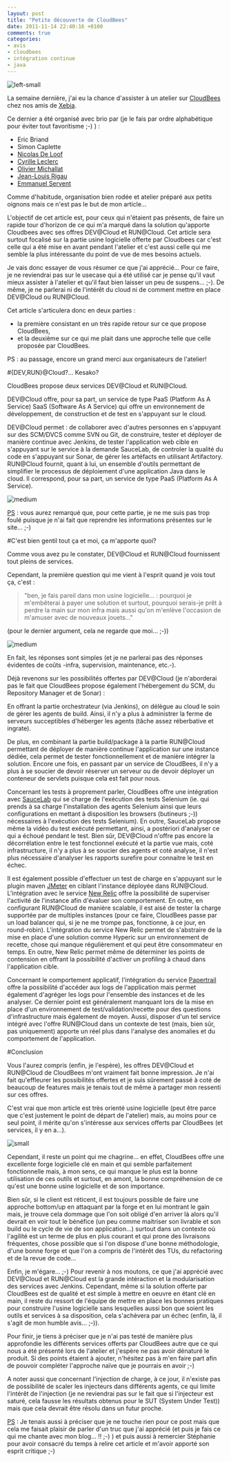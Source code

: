 ```yaml
---
layout: post
title: "Petite découverte de CloudBees"
date: 2011-11-14 22:40:16 +0100
comments: true
categories: 
- avis
- cloudbees
- intégration continue
- java
---
```

![left-small](http://1.bp.blogspot.com/-F_mNTL2_BE4/TsACHNBk0fI/AAAAAAAAAdE/Ngcp8YNiDL0/s1600/cloudbees03.png)

La semaine dernière, j'ai eu la chance d'assister à un atelier sur [CloudBees](http://www.cloudbees.com/) chez nos amis de [Xebia](http://blog.xebia.fr/). 

Ce dernier a été organisé avec brio par (je le fais par ordre alphabétique pour éviter tout favoritisme ;-) ) :

* Eric Briand
* Simon Caplette
* [Nicolas De Loof](https://twitter.com/#%21/ndeloof)
* [Cyrille Leclerc](https://twitter.com/#%21/cyrilleleclerc)
* [Olivier Michallat](https://twitter.com/#%21/olim7t)
* [Jean-Louis Rigau](https://twitter.com/#%21/jlrigau)
* [Emmanuel Servent](https://twitter.com/#%21/eservent)

<!-- more -->

Comme d'habitude, organisation bien rodée et atelier préparé aux petits oignons mais ce n'est pas le but de mon article...

L'objectif de cet article est, pour ceux qui n'étaient pas présents, de faire un rapide tour d'horizon de ce qui m'a marqué dans la solution qu'apporte Cloudbees avec ses offres DEV@Cloud et RUN@Cloud. Cet article sera surtout focalisé sur la partie usine logicielle offerte par Cloudbees car c'est celle qui a été mise en avant pendant l'atelier et c'est aussi celle qui me semble la plus intéressante du point de vue de mes besoins actuels.

Je vais donc essayer de vous résumer ce que j'ai apprécié... Pour ce faire, je ne reviendrai pas sur le usecase qui a été utilisé car je pense qu'il vaut mieux assister à l'atelier et qu'il faut bien laisser un peu de suspens... ;-). De même, je ne parlerai ni de l'intérêt du cloud ni de comment mettre en place DEV@Cloud ou RUN@Cloud.

Cet article s'articulera donc en deux parties :

* la première consistant en un très rapide retour sur ce que propose CloudBees,
* et la deuxième sur ce qui me plait dans une approche telle que celle proposée par CloudBees.



PS : au passage, encore un grand merci aux organisateurs de l'atelier!

#\{DEV,RUN\}@Cloud?... Kesako?

CloudBees propose deux services DEV@Cloud et RUN@Cloud.

DEV@Cloud offre, pour sa part, un service de type PaaS (Platform As A Service) SaaS (Software As A Service) qui offre un environnement de développement, de construction et de test en s'appuyant sur le cloud.

DEV@Cloud permet :
de collaborer avec d'autres personnes en s'appuyant sur des SCM/DVCS comme SVN ou Git,
de construire, tester et déployer de manière continue avec Jenkins,
de tester l'application web cible en s'appuyant sur le service à la demande SauceLab,
de controler la qualité du code en s'appuyant sur Sonar,
de gérer les artéfacts en utilisant Artifactory.
RUN@Cloud fournit, quant à lui, un ensemble d'outils permettant de simplifier le processus de déploiement d'une application Java dans le cloud. Il correspond, pour sa part, un service de type PaaS (Platform As A Service).

![medium](http://1.bp.blogspot.com/-aGeioKNPLJc/TsACXTWxgJI/AAAAAAAAAdM/yG4C8B3PmOA/s1600/cloudbees04.png)

<u>PS</u> : vous aurez remarqué que, pour cette partie, je ne me suis pas trop foulé puisque je n'ai fait que reprendre les informations présentes sur le site... ;-)

#C'est bien gentil tout ça et moi, ça m'apporte quoi?

Comme vous avez pu le constater, DEV@Cloud et RUN@Cloud fournissent tout pleins de services.

Cependant, la première question qui me vient à l'esprit quand je vois tout ça, c'est : 
> "ben, je fais pareil dans mon usine logicielle... : pourquoi je m'embêterai à payer une solution et surtout, pourquoi serais-je prêt à perdre la main sur mon infra mais aussi qu'on m'enlève l'occasion de m'amuser avec de nouveaux jouets..." 

(pour le dernier argument, cela ne regarde que moi... ;-))

![medium](http://2.bp.blogspot.com/-dDnr_qH0vM0/TsACyBmfmsI/AAAAAAAAAdU/TI3TYA-Ujmc/s1600/Cloudbees01.png)

En fait, les réponses sont simples (et je ne parlerai pas des réponses évidentes de coûts -infra, supervision, maintenance, etc.-).

Déjà revenons sur les possibilités offertes par DEV@Cloud (je n'aborderai pas le fait que CloudBees propose également l'hébergement du SCM, du Repository Manager et de Sonar) :

En offrant la partie orchestrateur (via Jenkins), on délègue au cloud le soin de gérer les agents de build. Ainsi, il n'y a plus à administrer la ferme de serveurs succeptibles d'héberger les agents (tâche assez réberbative et ingrate).

De plus, en combinant la partie build/package à la partie RUN@Cloud permettant de déployer de manière continue l'application sur une instance dédiée, cela permet de tester fonctionnellement et de manière intégrer la solution. Encore une fois, en passant par un service de CloudBees, il n'y a plus à se soucier de devoir réserver un serveur ou de devoir déployer un conteneur de servlets puisque cela est fait pour nous. 

Concernant les tests à proprement parler, CloudBees offre une intégration avec [SauceLab](http://saucelabs.com/) qui se charge de l'exécution des tests Selenium (ie. qui prends à sa charge l'installation des agents Selenium ainsi que leurs configurations en mettant à disposition les browsers (butineurs ;-)) nécessaires à l'exécution des tests Selenium). En outre, SauceLab propose même la vidéo du test exécuté permettant, ainsi, a postériori d'analyser ce qui a échoué pendant le test. Bien sûr, DEV@Cloud n'offre pas encore la décorrélation entre le test fonctionnel exécuté et la partie vue mais, coté infrastructure, il n'y a plus à se soucier des agents et coté analyse, il n'est plus nécessaire d'analyser les rapports surefire pour connaitre le test en échec.

Il est également possible d'effectuer un test de charge en s'appuyant sur le plugin maven [JMeter](http://jmeter.apache.org/) en ciblant l'instance déployée dans RUN@Cloud. L'intégration avec le service [New Relic](http://newrelic.com/) offre la possibilité de superviser l'activité de l'instance afin d'évaluer son comportement. En outre, en configurant RUN@Cloud de manière scalable, il est aisé de tester la charge supportée par de multiples instances (pour ce faire, CloudBees passe par un load balancer qui, si je ne me trompe pas, fonctionne, à ce jour, en round-robin). L'intégration du service New Relic permet de s'abstraire de la mise en place d'une solution comme Hyperic sur un environnement de recette, chose qui manque régulièrement et qui peut être consommateur en temps. En outre, New Relic permet même de déterminer les points de contension en offrant la possibilité d'activer un profiling à chaud dans l'application cible. 

Concernant le comportement applicatif, l'intégration du service [Papertrail](https://papertrailapp.com/) offre la possibilité d'accéder aux logs de l'application mais permet également d'agréger les logs pour l'ensemble des instances et de les analyser. Ce dernier point est généralement manquant lors de la mise en place d'un environnement de test/validation/recette pour des questions d'infrastructure mais également de moyen. Aussi, disposer d'un tel service intégré avec l'offre RUN@Cloud dans un contexte de test (mais, bien sûr, pas uniquement) apporte un réel plus dans l'analyse des anomalies et du comportement de l'application.

#Conclusion

Vous l'aurez compris (enfin, je l'espère), les offres DEV@Cloud et RUN@Cloud de CloudBees m'ont vraiment fait bonne impression. Je n'ai fait qu'effleurer les possibilités offertes et je suis sûrement passé à coté de beaucoup de features mais je tenais tout de même à partager mon ressenti sur ces offres.

C'est vrai que mon article est très orienté usine logicielle (peut être parce que c'est justement le point de départ de l'atelier) mais, au moins pour ce seul point, il mérite qu'on s'intéresse aux services offerts par CloudBees (et services, il y en a...).

![small](http://4.bp.blogspot.com/-Nws_YjWNluM/TsAC_MmnpzI/AAAAAAAAAdc/W78rV1GiHns/s1600/cloudbees02.png)

Cependant, il reste un point qui me chagrine... en effet, CloudBees offre une excellente forge logicielle clé en main et qui semble parfaitement fonctionnelle mais, à mon sens, ce qui manque le plus est la bonne utilisation de ces outils et surtout, en amont, la bonne compréhension de ce qu'est une bonne usine logicielle et de son importance.

Bien sûr, si le client est réticent, il est toujours possible de faire une approche bottom/up en attaquant par la forge et en lui montrant le gain mais, je trouve cela dommage que l'on soit obligé d'en arriver là alors qu'il devrait en voir tout le bénéfice (un peu comme maitriser son livrable et son build ou le cycle de vie de son application...) surtout dans un contexte où l'agilité est un terme de plus en plus courant et qui prone des livraisons fréquentes, chose possible que si l'on dispose d'une bonne méthodologie, d'une bonne forge et que l'on a compris de l'intérêt des TUs, du refactoring et de la revue de code...

Enfin, je m'égare... ;-)
Pour revenir à nos moutons, ce que j'ai apprécié avec DEV@Cloud et RUN@Cloud est la grande intéraction et la modularisation des services avec Jenkins. Cependant, même si la solution offerte par CloudBees est de qualité et est simple à mettre en oeuvre en étant clé en main, il reste du ressort de l'équipe de mettre en place les bonnes pratiques pour construire l'usine logicielle sans lesquelles aussi bon que soient les outils et services à sa disposition, cela s'achèvera par un échec (enfin, là, il s'agit de mon humble avis... ;-)).

Pour finir, je tiens à préciser que je n'ai pas testé de manière plus approfondie les différents services offerts par CloudBees autre que ce qui nous a été présenté lors de l'atelier et j'espère ne pas avoir dénaturé le produit. Si des points étaient à ajouter, n'hésitez pas à m'en faire part afin de pouvoir compléter l'approche naïve que je pourrais en avoir ;-)

A noter aussi que concernant l'injection de charge, à ce jour, il n'existe pas de possibilité de scaler les injecteurs dans différents agents, ce qui limite l'intérêt de l'injection (je ne reviendrai pas sur le fait que si l'injecteur est saturé, cela fausse les résultats obtenus pour le SUT (System Under Test)) mais que cela devrait être résolu dans un futur proche.

<u>PS</u> : Je tenais aussi à préciser que je ne touche rien pour ce post mais que cela me faisait plaisir de parler d'un truc que j'ai apprécié (et puis je fais ce qui me chante avec mon blog... !! ;-) ) et puis aussi à remercier Stéphanie pour avoir consacré du temps à relire cet article et m'avoir apporté son esprit critique ;-)